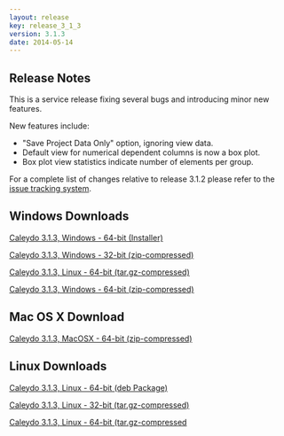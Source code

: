 ```yaml
---
layout: release
key: release_3_1_3
version: 3.1.3
date: 2014-05-14
---
```


## Release Notes

This is a service release fixing several bugs and introducing minor new features.

New features include:

* "Save Project Data Only" option, ignoring view data.
* Default view for numerical dependent columns is now a box plot.
* Box plot view statistics indicate number of elements per group.

For a complete list of changes relative to release 3.1.2 please refer to the [issue tracking system](https://github.com/Caleydo/caleydo/issues?milestone=44&page=1&state=closed).

## Windows Downloads
[Caleydo 3.1.3, Windows - 64-bit (Installer)](https://github.com/Caleydo/caleydo/releases/download/v3.1.3/caleydo-win32.win32.x86_64.exe)

[Caleydo 3.1.3, Windows - 32-bit (zip-compressed)](https://github.com/Caleydo/caleydo/releases/download/v3.1.3/caleydo-win32.win32.x86.zip)

[Caleydo 3.1.3, Linux - 64-bit (tar.gz-compressed)](https://github.com/Caleydo/caleydo/releases/download/v3.1.3/caleydo-linux.gtk.x86_64.tar.gz)

[Caleydo 3.1.3, Windows - 64-bit (zip-compressed)](https://github.com/Caleydo/caleydo/releases/download/v3.1.3/caleydo-win32.win32.x86_64.zip)

## Mac OS X Download
[Caleydo 3.1.3, MacOSX - 64-bit (zip-compressed)](https://github.com/Caleydo/caleydo/releases/download/v3.1.3/caleydo-macosx.cocoa.x86_64.zip)

## Linux Downloads
[Caleydo 3.1.3, Linux - 64-bit (deb Package)](https://github.com/Caleydo/caleydo/releases/download/v3.1.3/caleydo-linux.gtk.x86_64.deb)

[Caleydo 3.1.3, Linux - 32-bit (tar.gz-compressed)](https://github.com/Caleydo/caleydo/releases/download/v3.1.3/caleydo-linux.gtk.x86.tar.gz)

[Caleydo 3.1.3, Linux - 64-bit (tar.gz-compressed](https://github.com/Caleydo/caleydo/releases/download/v3.1.3/caleydo-linux.gtk.x86_64.tar.gz)
